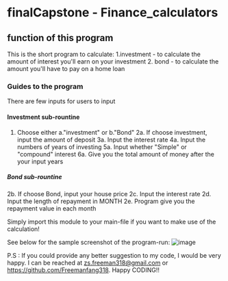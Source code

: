 # finalCapstone - Finance_calculators

## function of this program
This is the short program to calculate: 
  1.investment - to calculate the amount of interest you'll earn on your investment
  2. bond - to calculate the amount you'll have to pay on a home loan

### Guides to the program
There are few inputs for users to input

#### Investment sub-rountine
1. Choose either a."investment" or b."Bond"
2a. If choose investment, input the amount of deposit
3a. Input the interest rate
4a. Input the numbers of years of investing
5a. Input whether "Simple" or "compound" interest
6a. Give you the total amount of money after the your input years

##### Bond sub-rountine
2b. If choose Bond, input your house price
2c. Input the interest rate
2d. Input the length of repayment in MONTH
2e. Program give you the repayment value in each month

Simply import this module to your main-file if you want to make use of the calculation!

See below for the sample screenshot of the program-run:
![image](https://github.com/Freemanfang318/finalCapstone/assets/129111157/c01edcdd-2f99-4788-abbb-ce7588b39c65)

P.S : If you could provide any better suggestion to my code, I would be very happy. I can be reached at zs.freeman318@gmail.com or https://github.com/Freemanfang318.
Happy CODING!!
